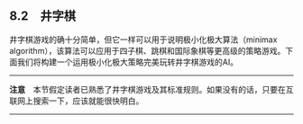    

## 8.2　井字棋

井字棋游戏的确十分简单，但它一样可以用于说明极小化极大算法（minimax algorithm），该算法可以应用于四子棋、跳棋和国际象棋等更高级的策略游戏。下面我们将构建一个运用极小化极大策略完美玩转井字棋游戏的AI。

---

  

**注意**　本节假定读者已熟悉了井字棋游戏及其标准规则。如果没有的话，只要在互联网上搜索一下，应该就能很快明白。

---